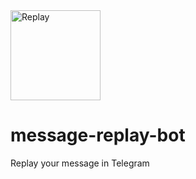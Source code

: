 <img width="144" alt="Replay" src="https://github.com/seanghay/message-replay-bot/assets/15277233/fa5ea943-0a55-42b6-a88b-69dd8ce90572">

# message-replay-bot

Replay your message in Telegram
